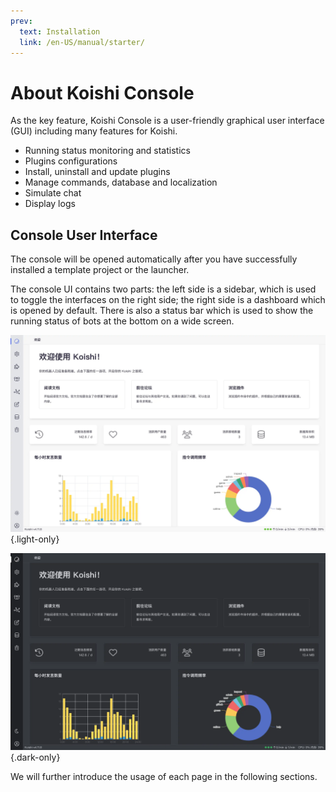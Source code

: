 ```yaml
---
prev:
  text: Installation
  link: /en-US/manual/starter/
---
```


# About Koishi Console

As the key feature, Koishi Console is a user-friendly graphical user interface (GUI) including many features for Koishi.

- Running status monitoring and statistics
- Plugins configurations
- Install, uninstall and update plugins
- Manage commands, database and localization
- Simulate chat
- Display logs

## Console User Interface

The console will be opened automatically after you have successfully installed a template project or the launcher.

The console UI contains two parts: the left side is a sidebar, which is used to toggle the interfaces on the right side; the right side is a dashboard which is opened by default. There is also a status bar which is used to show the running status of bots at the bottom on a wide screen.

![home](/manual/console/home.light.webp) {.light-only}

![home](/manual/console/home.dark.webp) {.dark-only}

We will further introduce the usage of each page in the following sections.
